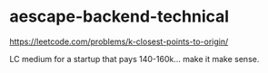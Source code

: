 # aescape-backend-technical

https://leetcode.com/problems/k-closest-points-to-origin/

LC medium for a startup that pays 140-160k... make it make sense.
